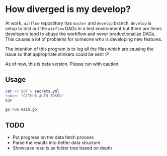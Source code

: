 # How diverged is my develop?

At work, `airflow` repostitory has `master` and `develop` branch. `develop` is 
setup to test out the `airflow` DAGs in a test environment but there are times 
developers tend to abuse the workflow and never productionalize DAGs. This 
causes a lot of problems for someone who is developing new features.

The intention of this program is to log all the files which are causing the 
issue so that appropriate stinkers could be sent :P

As of now, this is beta version. Please run with caution.


## Usage

```bash
cat << EOF > secrets.yml
token: "GITHUB_AUTH_TOKEN"
EOF

go run main.go
```


## TODO

- Put progress on the data fetch process
- Parse the results into better data structure
- Showcase results as folder tree based on depth
